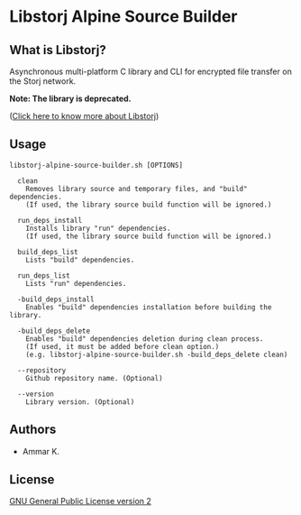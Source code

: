 # Libstorj Alpine Source Builder

## What is Libstorj?

Asynchronous multi-platform C library and CLI for encrypted file transfer on the Storj network.

**Note: The library is deprecated.**

([Click here to know more about Libstorj](https://github.com/storj/libstorj))

## Usage

```
libstorj-alpine-source-builder.sh [OPTIONS]

  clean
    Removes library source and temporary files, and "build" dependencies.
    (If used, the library source build function will be ignored.)

  run_deps_install
    Installs library "run" dependencies.
    (If used, the library source build function will be ignored.)

  build_deps_list
    Lists "build" dependencies.

  run_deps_list
    Lists "run" dependencies.

  -build_deps_install
    Enables "build" dependencies installation before building the library.

  -build_deps_delete
    Enables "build" dependencies deletion during clean process.
    (If used, it must be added before clean option.)
    (e.g. libstorj-alpine-source-builder.sh -build_deps_delete clean)

  --repository
    Github repository name. (Optional)

  --version
    Library version. (Optional)
```

## Authors

* Ammar K.

## License

[GNU General Public License version 2](LICENSE)
